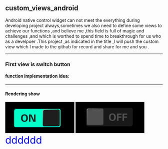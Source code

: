 ## custom_views_android
Android native control widget can not meet the everything during developing project always,sometimes we also need to define some views to achieve our functions ,and believe me ,this field  is full of magic and challenges ,and which is worthed to spend time to breakthrough for us who as a develpoer .This project ,as indicated in the title ,I will push the custom view which I made to the github for record and share for me and you .

---
### First view is switch button
#### function implementation idea:

---
#### Rendering show
![image](https://github.com/rptang/custom_views_android/blob/master/switch_on.png)
![image](https://github.com/rptang/custom_views_android/blob/master/switch_off.png)
<font color=blue size=6 >dddddd</font>
